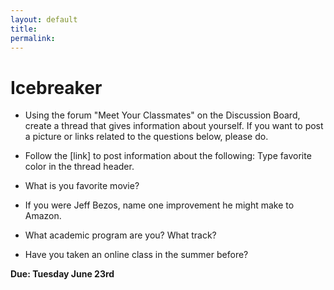```yaml
---
layout: default
title: 
permalink:
---
```


# Icebreaker



- Using the forum "Meet Your Classmates" on the Discussion Board, create a thread that gives information about yourself. If you want to post a picture or links related to the questions below, please do.

- Follow the [link] to post information about the following: Type favorite color in the thread header.

- What is you favorite movie?

- If you were Jeff Bezos, name one improvement he might make to Amazon.

- What academic program are you? What track?

- Have you taken an online class in the summer before?


**Due: Tuesday June 23rd**